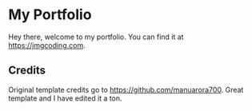 # My Portfolio

Hey there, welcome to my portfolio. You can find it at https://jmgcoding.com.


## Credits

Original template credits go to https://github.com/manuarora700. Great template and I have edited it a ton.